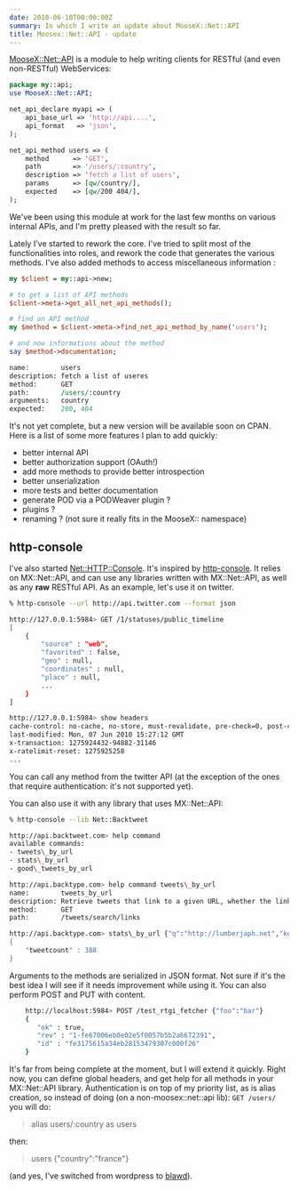 ```yaml
---
date: 2010-06-10T00:00:00Z
summary: In which I write an update about MooseX::Net::API
title: Moosex::Net::API - update
---
```


[MooseX::Net::API](http://git.lumberjaph.net/p5-moosex-net-api.git/) is a module to help writing clients for RESTful (and even non-RESTful) WebServices:

```perl
package my::api;
use MooseX::Net::API;

net_api_declare myapi => (
    api_base_url => 'http://api....',
    api_format   => 'json',
);

net_api_method users => (
    method      => 'GET',
    path        => '/users/:country',
    description => 'fetch a list of users',
    params      => [qw/country/],
    expected    => [qw/200 404/],
);
```

We've been using this module at work for the last few months on various internal APIs, and I'm pretty pleased with the result so far.

Lately I've started to rework the core. I've tried to split most of the functionalities into roles, and rework the code that generates the various methods. I've also added methods to access miscellaneous information :

```perl
my $client = my::api->new;

# to get a list of API methods
$client->meta->get_all_net_api_methods();

# find an API method
my $method = $client->meta->find_net_api_method_by_name('users');

# and now informations about the method
say $method->documentation;

name:        users
description: fetch a list of useres
method:      GET
path:        /users/:country
arguments:   country
expected:    200, 404
```

It's not yet complete, but a new version will be available soon on CPAN. Here is a list of some more features I plan to add quickly:

* better internal API
* better authorization support (OAuth!)
* add more methods to provide better introspection
* better unserialization
* more tests and better documentation
* generate POD via a PODWeaver plugin ?
* plugins ?
* renaming ? (not sure it really fits in the MooseX:: namespace)

## http-console

I've also started [Net::HTTP::Console](http://git.lumberjaph.net/p5-net-http-console.git/). It's inspired by [http-console](http://github.com/cloudhead/http-console). It relies on MX::Net::API, and can use any libraries written with MX::Net::API, as well as any **raw** RESTful API. As an example, let's use it on twitter.

```bash
% http-console --url http://api.twitter.com --format json

http://127.0.0.1:5984> GET /1/statuses/public_timeline
[
    {
        "source" : "web",
        "favorited" : false,
        "geo" : null,
        "coordinates" : null,
        "place" : null,
        ...
    }
]

http://127.0.0.1:5984> show headers
cache-control: no-cache, no-store, must-revalidate, pre-check=0, post-check=0
last-modified: Mon, 07 Jun 2010 15:27:12 GMT
x-transaction: 1275924432-94882-31146
x-ratelimit-reset: 1275925258
...
```

You can call any method from the twitter API (at the exception of the ones that require authentication: it's not supported yet).

You can also use it with any library that uses MX::Net::API:

```bash
% http-console --lib Net::Backtweet

http://api.backtweet.com> help command
available commands:
- tweets\_by_url
- stats\_by_url
- good\_tweets_by_url

http://api.backtype.com> help command tweets\_by_url
name:        tweets_by_url
description: Retrieve tweets that link to a given URL, whether the links are shortened or unshortened.
method:      GET
path:        /tweets/search/links

http://api.backtype.com> stats\_by_url {"q":"http://lumberjaph.net","key":s3kr3t"}
{
    "tweetcount" : 388
}
```

Arguments to the methods are serialized in JSON format. Not sure if it's the best idea I will see if it needs improvement while using it. You can also perform POST and PUT with content.

```bash
    http://localhost:5984> POST /test_rtgi_fetcher {"foo":"bar"}
    {
       "ok" : true,
       "rev" : "1-fe67006eb0e02e5f0057b5b2a6672391",
       "id" : "fe3175615a34eb28153479307c000f26"
    }
```

It's far from being complete at the moment, but I will extend it quickly. Right now, you can define global headers, and get help for all methods in your MX::Net::API library. Authentication is on top of my priority list, as is alias creation, so instead of doing (on a non-moosex::net::api lib): `GET /users/` you will do:

> alias users/:country as users

then:

> users {"country":"france"}

(and yes, I've switched from wordpress to [blawd](http://github.com/perigrin/blawd)).
